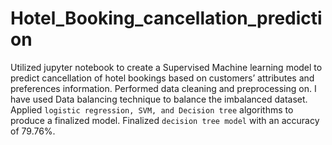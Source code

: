 # Hotel_Booking_cancellation_prediction
Utilized jupyter notebook to create a Supervised Machine learning model to predict cancellation of hotel bookings based on customers’ attributes and preferences information. Performed data cleaning and preprocessing on. I have used Data balancing technique to balance the imbalanced dataset. Applied `logistic regression, SVM, and Decision tree` algorithms to produce a finalized model. Finalized `decision tree model` with an accuracy of 79.76%.
